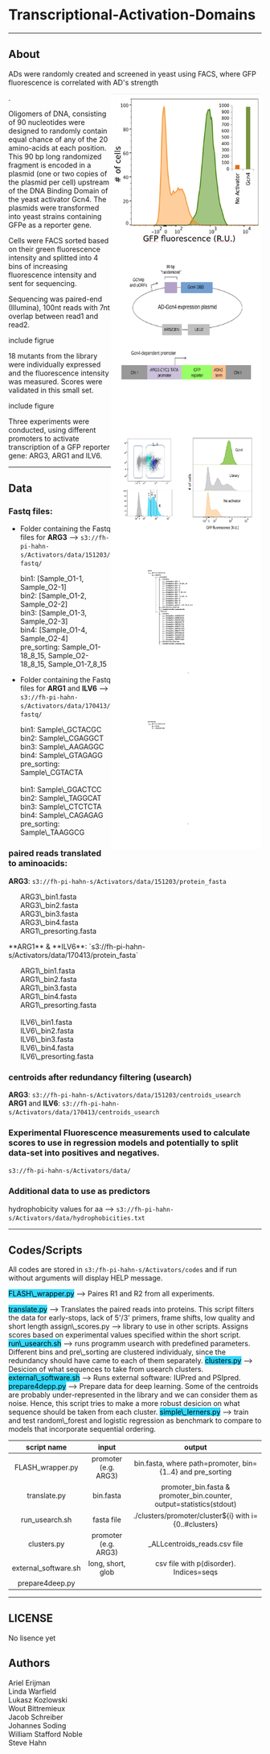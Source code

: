Transcriptional-Activation-Domains
==================================

---
About
-----
<p>ADs were randomly created and screened in yeast using FACS, where GFP fluorescence is correlated with AD's strength</p> 
<p><img style="float: right;" src ="https://raw.githubusercontent.com/FredHutch/Activators/master/figures/FACS_example.jpg" width="300" height="300" /></p>. 
<p></p>

<p>Oligomers of DNA, consisting of 90 nucleotides were designed to randomly contain equal chance of any of the 20 amino-acids at each position. This 90 bp long randomized fragment is encoded in a plasmid (one or two copies of the plasmid per cell) upstream of the DNA Binding Domain of the yeast activator Gcn4. The plasmids were transformed into yeast strains containing GFPe as a reporter gene.</p>
<p><img style="float: right;" src ="https://github.com/FredHutch/Activators/blob/master/figures/figure2.jpg" width="300" height="300" /></p>
<p>Cells were FACS sorted based on their green fluorescence intensity and splitted into 4 bins of increasing fluorescence intensity and sent for sequencing.<p>
<p><img style="float: right;" src ="https://github.com/FredHutch/Activators/blob/master/figures/figure3.jpg" width="300" height="300" /></p>
<p>Sequencing was paired-end (Illumina), 100nt reads with 7nt overlap between read1 and read2.</p>
<p>include figrue</p>
<p>18 mutants from the library were individually expressed and the fluorescence intensity was measured. Scores were validated in this small set.</p> 
<p>include figure</p>
<p>Three experiments were conducted, using different promoters to activate transcription of a GFP reporter gene: ARG3, ARG1 and ILV6.</p> 


---
Data 
------

<img style="float: right;" src ="https://github.com/FredHutch/Activators/blob/master/figures/aws_tree.jpg" width="300" height="300" /><img style="float: right;" src ="https://github.com/FredHutch/Activators/blob/master/figures/github_tree.jpg" width="300" height="300" /></p>

### Fastq files:

* Folder containing the Fastq files for **ARG3** --> `s3://fh-pi-hahn-s/Activators/data/151203/fastq/`
<ul>
    bin1: [Sample_O1-1, Sample_O2-1]<br>
    bin2: [Sample_O1-2, Sample_O2-2]<br>
    bin3: [Sample_O1-3, Sample_O2-3]<br>
    bin4: [Sample_O1-4, Sample_O2-4]<br>
    pre_sorting: Sample_O1-18_8_15, Sample_O2-18_8_15, Sample_O1-7_8_15
</ul>

* Folder containing the Fastq files for **ARG1** and **ILV6** --> `s3://fh-pi-hahn-s/Activators/data/170413/fastq/`
<ul>
    bin1: Sample\_GCTACGC<br>
    bin2: Sample\_CGAGGCT<br>
    bin3: Sample\_AAGAGGC<br>
    bin4: Sample\_GTAGAGG<br>
    pre_sorting: Sample\_CGTACTA<br><br>
    bin1: Sample\_GGACTCC<br>
    bin2: Sample\_TAGGCAT<br>
    bin3: Sample\_CTCTCTA<br>
    bin4: Sample\_CAGAGAG<br>
    pre_sorting: Sample\_TAAGGCG<br>
</ul>

### paired reads translated to aminoacids:

**ARG3**:           `s3://fh-pi-hahn-s/Activators/data/151203/protein_fasta`
<ul>
    ARG3\_bin1.fasta<br>
    ARG3\_bin2.fasta<br>
    ARG3\_bin3.fasta<br>
    ARG3\_bin4.fasta<br>
    ARG1\_presorting.fasta<br>
</ul>
**ARG1** & **ILV6**: `s3://fh-pi-hahn-s/Activators/data/170413/protein_fasta`
<ul>
    ARG1\_bin1.fasta<br>
    ARG1\_bin2.fasta<br>
    ARG1\_bin3.fasta<br>
    ARG1\_bin4.fasta<br>
    ARG1\_presorting.fasta<br><br>
    ILV6\_bin1.fasta<br>
    ILV6\_bin2.fasta<br>
    ILV6\_bin3.fasta<br>
    ILV6\_bin4.fasta<br>
    ILV6\_presorting.fasta<br>
</ul>

### centroids after redundancy filtering (usearch)

**ARG3**:                `s3://fh-pi-hahn-s/Activators/data/151203/centroids_usearch` <br>
**ARG1** and **ILV6**:   `s3://fh-pi-hahn-s/Activators/data/170413/centroids_usearch`

### Experimental Fluorescence measurements used to calculate scores to use in regression models and potentially to split data-set into positives and negatives. 
`s3://fh-pi-hahn-s/Activators/data/`

### Additional data to use as predictors
hydrophobicity values for aa --> `s3://fh-pi-hahn-s/Activators/data/hydrophobicities.txt`

---
Codes/Scripts
--------------------
All codes are stored in `s3:/fh-pi-hahn-s/Activators/codes` and if run without arguments will display HELP message.

<p><span style="background-color:#33DAFF; color:black">FLASH\_wrapper.py</span>       --> Paires R1 and R2 from all experiments.</p>
<span style="background-color:#33DAFF; color:black">translate.py</span>        --> Translates the paired reads into proteins. This script filters the data for early-stops, lack of 5'/3' primers, frame shifts, low quality and short length
<span style="background-color:#33DAFF: color:black">assign\_scores.py</span>      --> library to use in other scripts. Assigns scores based on experimental values specified within the short script.
<span style="background-color:#33DAFF; color:black">run\_usearch.sh</span>          --> runs programm usearch with predefined parameters. Different bins and pre\_sorting are clustered individualy, since the redundancy should have came to each of them separately.
<span style="background-color:#33DAFF; color:black">clusters.py</span>          --> Desicion of what sequences to take from usearch clusters.
<span style="background-color:#33DAFF; color:black">external\_software.sh</span> --> Runs external software: IUPred and PSIpred.
<span style="background-color:#33DAFF; color:black">prepare4depp.py</span>     --> Prepare data for deep learning. Some of the centroids are probably under-represented in the library and we can consider them as noise. Hence, this script tries to make a more robust desicion on what sequence should be taken from each cluster.
<span style="background-color:#33DAFF; color:black">simple\_lerners.py</span>      --> train and test random\_forest and logistic regression as benchmark to compare to models that incorporate sequential ordering.


|   script name        |  input               | output                                                               |
|:--------------------:|:--------------------:|:--------------------------------------------------------------------:|
|FLASH\_wrapper.py     |promoter (e.g. ARG3)  |<path><bin>bin.fasta, where path=promoter, bin={1..4} and pre\_sorting|
|translate.py          |<path><bin>bin.fasta  |promoter\_bin.fasta & promoter\_bin.counter, output=statistics(stdout)|
|run\_usearch.sh       |fasta file            |./clusters/promoter/cluster${i} with i={0..#clusters}                 |
|clusters.py           |promoter (e.g. ARG3)  |<promoter>\_ALLcentroids\_reads.csv file                              |
|external\_software.sh |long, short, glob     |csv file with p(disorder). Indices=seqs                               |
|prepare4deep.py       |   


---
LICENSE
-------------
No lisence yet


Authors
---------------
Ariel Erijman<br>
Linda Warfield<br>
Lukasz Kozlowski<br>
Wout Bittremieux<br>
Jacob Schreiber<br>
Johannes Soding<br>
William Stafford Noble<br>
Steve Hahn
